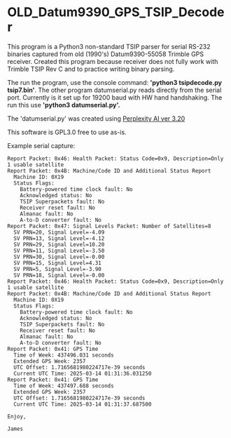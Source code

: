 # OLD_Datum9390_GPS_TSIP_Decoder
This program is a Python3 non-standard TSIP parser for serial RS-232 binaries captured from old (1990's) Datum9390-55058 Trimble GPS receiver.
Created this program because receiver does not fully work with Trimble TSIP Rev C and to practice writing binary parsing.

The run the program, use the console command: <b>'python3 tsipdecode.py tsip7.bin'</b>.
The other program datumserial.py reads directly from the serial port. Currently is it set up for 19200 baud with HW hand handshaking. 
The run this use <b>'python3 datumserial.py'.</b> 

The 'datumserial.py' was created using [Perplexity AI ver 3.20](https://www.perplexity.ai/) 

This software is GPL3.0 free to use as-is.

Example serial capture:
```
Report Packet: 0x46: Health Packet: Status Code=0x9, Description=Only 1 usable satellite
Report Packet: 0x4B: Machine/Code ID and Additional Status Report
  Machine ID: 0X19
  Status Flags:
    Battery-powered time clock fault: No
    Acknowledged status: No
    TSIP Superpackets fault: No
    Receiver reset fault: No
    Almanac fault: No
    A-to-D converter fault: No
Report Packet: 0x47: Signal Levels Packet: Number of Satellites=8
  SV PRN=20, Signal Level=-4.09
  SV PRN=13, Signal Level=-4.12
  SV PRN=29, Signal Level=10.20
  SV PRN=11, Signal Level=-3.50
  SV PRN=30, Signal Level=-0.00
  SV PRN=15, Signal Level=4.31
  SV PRN=5, Signal Level=-3.90
  SV PRN=18, Signal Level=-0.00
Report Packet: 0x46: Health Packet: Status Code=0x9, Description=Only 1 usable satellite
Report Packet: 0x4B: Machine/Code ID and Additional Status Report
  Machine ID: 0X19
  Status Flags:
    Battery-powered time clock fault: No
    Acknowledged status: No
    TSIP Superpackets fault: No
    Receiver reset fault: No
    Almanac fault: No
    A-to-D converter fault: No
Report Packet: 0x41: GPS Time
  Time of Week: 437496.031 seconds
  Extended GPS Week: 2357
  UTC Offset: 1.7165681980224717e-39 seconds
  Current UTC Time: 2025-03-14 01:31:36.031250
Report Packet: 0x41: GPS Time
  Time of Week: 437497.688 seconds
  Extended GPS Week: 2357
  UTC Offset: 1.7165681980224717e-39 seconds
  Current UTC Time: 2025-03-14 01:31:37.687500

Enjoy,

James 

